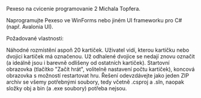 Pexeso na cvicenie programovanie 2 Michala Topfera.

Naprogramujte Pexeso ve WinForms nebo jiném UI frameworku pro C# (např. Avalonia UI).

Požadované vlastnosti:

Náhodné rozmístění aspoň 20 kartiček.
Uživatel vidí, kterou kartičku nebo dvojici kartiček má označenou.
Už odhalené dvojice se nedají znovu označit (a ideálně jsou i barevně odlišeny od ostatních kartiček).
Startovní obrazovka (tlačítko "Začít hrát", volitelně nastavení počtu kartiček), koncová obrazovka s možností restartovat hru.
Řešení odevzdávejte jako jeden ZIP archiv se všemy potřebnými soubory, tedy včetně .csproj a .sln, naopak složky obj a bin (a .exe soubory) potřeba nejsou.
